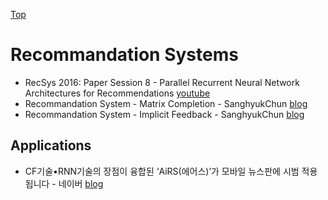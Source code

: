 [Top](index.md)

# Recommandation Systems

* RecSys 2016: Paper Session 8 - Parallel Recurrent Neural Network Architectures for Recommendations [youtube](https://www.youtube.com/watch?v=Mw2AV12WH4s&feature=youtu.be)
* Recommandation System - Matrix Completion - SanghyukChun [blog](http://sanghyukchun.github.io/73/)
* Recommandation System - Implicit Feedback - SanghyukChun [blog](http://sanghyukchun.github.io/95/)

## Applications

* CF기술•RNN기술의 장점이 융합된 ‘AiRS(에어스)’가 모바일 뉴스판에 시범 적용됩니다 - 네이버 [blog](http://blog.naver.com/PostView.nhn?blogId=naver_search&logNo=221105431207&parentCategoryNo=&categoryNo=52&viewDate=&isShowPopularPosts=false&from=postView)
